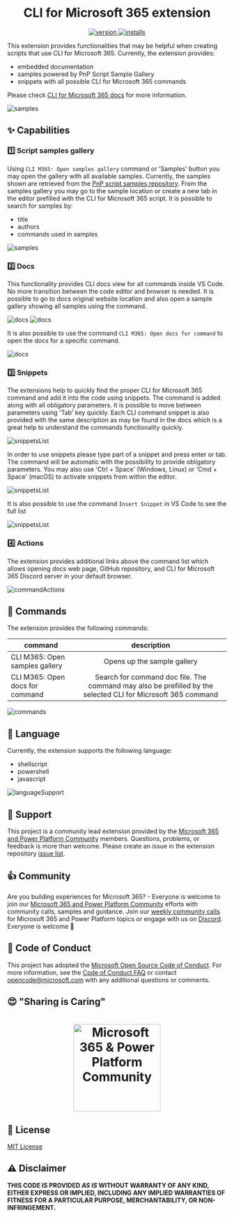 <h1 align="center">
  CLI for Microsoft 365 extension
</h1>

<p align="center">
  <a href="https://marketplace.visualstudio.com/items?itemName=adamwojcikit.cli-for-microsoft-365-extension&ssr=false#overview">
    <img src="https://vscode-marketplace-badge.vercel.app/api/badge/version/adamwojcikit.cli-for-microsoft-365-extension?color=%23276EC2&style=flat-square"
      alt="version" />
  </a>

  <a href="https://marketplace.visualstudio.com/items?itemName=adamwojcikit.cli-for-microsoft-365-extension&ssr=false#overview">
    <img src="https://vscode-marketplace-badge.vercel.app/api/badge/installs/adamwojcikit.cli-for-microsoft-365-extension?color=%234B51B8&style=flat-square"
      alt="installs" />
  </a>
</p>

This extension provides functionalities that may be helpful when creating scripts that use CLI for Microsoft 365. Currently, the extension provides:

- embedded documentation
- samples powered by PnP Script Sample Gallery 
- snippets with all possible CLI for Microsoft 365 commands

Please check [CLI for Microsoft 365 docs](https://pnp.github.io/cli-microsoft365/) for more information.

![samples](./assets/images/main.png)

## ✨ Capabilities

### 1️⃣ Script samples gallery

Using `CLI M365: Open samples gallery` command or 'Samples' button you may open the gallery with all available samples. Currently, the samples shown are retrieved from the [PnP script samples repository](https://github.com/pnp/script-samples). From the samples gallery you may go to the sample location or create a new tab in the editor prefilled with the CLI for Microsoft 365 script. It is possible to search for samples by:

- title
- authors
- commands used in samples

![samples](/assets/images/samples.gif)

### 2️⃣ Docs

This functionality provides CLI docs view for all commands inside VS Code. No more transition between the code editor and browser is needed. It is possible to go to docs original website location and also open a sample gallery showing all samples using the command.

![docs](/assets/images/howDocsWork.gif)
![docs](/assets/images/docsSearch.gif)

It is also possible to use the command `CLI M365: Open docs for command` to open the docs for a specific command.

![docs](/assets/images/docsCommand.gif)

### 3️⃣ Snippets

The extensions help to quickly find the proper CLI for Microsoft 365 command and add it into the code using snippets. The command is added along with all obligatory parameters. It is possible to move between parameters using 'Tab' key quickly. Each CLI command snippet is also provided with the same description as may be found in the docs which is a great help to understand the commands functionality quickly.

![snippetsList](/assets/images/snippets.gif)

In order to use snippets please type part of a snippet and press enter or tab. The command will be automatic with the possibility to provide obligatory parameters. You may also use 'Ctrl + Space' (Windows, Linux) or 'Cmd + Space' (macOS) to activate snippets from within the editor.

![snippetsList](/assets/images/snippetsList.png)

It is also possible to use the command `Insert Snippet` in VS Code to see the full list

![snippetsList](/assets/images/listOfCommandsFromToolbar.png)

### 4️⃣ Actions

The extension provides additional links above the command list which allows opening docs web page, GitHub repository, and CLI for Microsoft 365 Discord server in your default browser.

![commandActions](/assets/images/commandActions.png)

## 🤖 Commands

The extension provides the following commands:

| command   |      description      |
|----------|:-------------:|
| CLI M365: Open samples gallery |  Opens up the sample gallery |
| CLI M365: Open docs for command |    Search for command doc file. The command may also be prefilled by the selected CLI for Microsoft 365 command   |

![commands](/assets/images/commands.png)

## 📑 Language

Currently, the extension supports the following language:

- shellscript
- powershell
- javascript

![languageSupport](/assets/images/languageSupport.png)

## 🙋 Support

This project is a community lead extension provided by the [Microsoft 365 and Power Platform Community](https://aka.ms/m365/community) members. Questions, problems, or feedback is more than welcome. Please create an issue in the extension repository [issue list](https://github.com/pnp/vscode-cli-microsoft365/issues).

## 👍 Community

Are you building experiences for Microsoft 365? - Everyone is welcome to join our [Microsoft 365 and Power Platform Community](https://aka.ms/m365/community) efforts with community calls, samples and guidance. Join our [weekly community calls](https://aka.ms/m365/calls) for Microsoft 365 and Power Platform topics or engage with us on [Discord](https://aka.ms/community/discord). Everyone is welcome 🧡

## 🧾 Code of Conduct

This project has adopted the [Microsoft Open Source Code of Conduct](https://opensource.microsoft.com/codeofconduct/).
For more information, see the [Code of Conduct FAQ](https://opensource.microsoft.com/codeofconduct/faq/) or contact [opencode@microsoft.com](mailto:opencode@microsoft.com) with any additional questions or comments.

## 😍 "Sharing is Caring"

<h1 align="center">
  <img alt="Microsoft 365 & Power Platform Community" src="./assets/images/parker-pnp.png" width="200px" />
</h1>

## 🔑 License

[MIT License](https://github.com/pnp/vscode-cli-microsoft365/blob/main/LICENSE.md)

## ⚠️ Disclaimer

**THIS CODE IS PROVIDED *AS IS* WITHOUT WARRANTY OF ANY KIND, EITHER EXPRESS OR IMPLIED, INCLUDING ANY IMPLIED WARRANTIES OF FITNESS FOR A PARTICULAR PURPOSE, MERCHANTABILITY, OR NON-INFRINGEMENT.**
